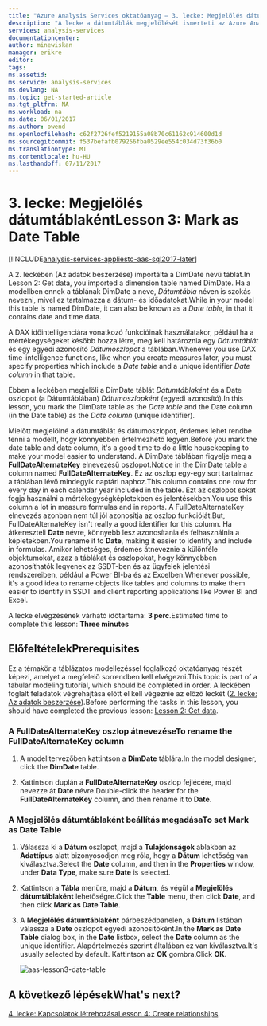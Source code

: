 ```yaml
---
title: "Azure Analysis Services oktatóanyag – 3. lecke: Megjelölés dátumtáblaként | Microsoft Docs"
description: "A lecke a dátumtáblák megjelölését ismerteti az Azure Analysis Services oktatóprojektjében."
services: analysis-services
documentationcenter: 
author: minewiskan
manager: erikre
editor: 
tags: 
ms.assetid: 
ms.service: analysis-services
ms.devlang: NA
ms.topic: get-started-article
ms.tgt_pltfrm: NA
ms.workload: na
ms.date: 06/01/2017
ms.author: owend
ms.openlocfilehash: c62f2726fef5219155a08b70c61162c914600d1d
ms.sourcegitcommit: f537befafb079256fba0529ee554c034d73f36b0
ms.translationtype: MT
ms.contentlocale: hu-HU
ms.lasthandoff: 07/11/2017
---
```

# <a name="lesson-3-mark-as-date-table"></a><span data-ttu-id="2b8aa-103">3. lecke: Megjelölés dátumtáblaként</span><span class="sxs-lookup"><span data-stu-id="2b8aa-103">Lesson 3: Mark as Date Table</span></span>

[!INCLUDE[analysis-services-appliesto-aas-sql2017-later](../../../includes/analysis-services-appliesto-aas-sql2017-later.md)]

<span data-ttu-id="2b8aa-104">A 2. leckében (Az adatok beszerzése) importálta a DimDate nevű táblát.</span><span class="sxs-lookup"><span data-stu-id="2b8aa-104">In Lesson 2: Get data, you imported a dimension table named DimDate.</span></span> <span data-ttu-id="2b8aa-105">Ha a modellben ennek a táblának DimDate a neve, *Dátumtábla* néven is szokás nevezni, mivel ez tartalmazza a dátum- és időadatokat.</span><span class="sxs-lookup"><span data-stu-id="2b8aa-105">While in your model this table is named DimDate, it can also be known as a *Date table*, in that it contains date and time data.</span></span>  
  
<span data-ttu-id="2b8aa-106">A DAX időintelligenciára vonatkozó funkcióinak használatakor, például ha a mértékegységeket később hozza létre, meg kell határoznia egy *Dátumtáblát* és egy egyedi azonosító *Dátumoszlopot* a táblában.</span><span class="sxs-lookup"><span data-stu-id="2b8aa-106">Whenever you use DAX time-intelligence functions, like when you create measures later, you must specify properties which include a *Date table* and a unique identifier *Date column* in that table.</span></span>
  
<span data-ttu-id="2b8aa-107">Ebben a leckében megjelöli a DimDate táblát *Dátumtáblaként* és a Date oszlopot (a Dátumtáblában) *Dátumoszlopként* (egyedi azonosító).</span><span class="sxs-lookup"><span data-stu-id="2b8aa-107">In this lesson, you mark the DimDate table as the *Date table* and the Date column (in the Date table) as the *Date column* (unique identifier).</span></span>  

<span data-ttu-id="2b8aa-108">Mielőtt megjelölné a dátumtáblát és dátumoszlopot, érdemes lehet rendbe tenni a modellt, hogy könnyebben értelmezhető legyen.</span><span class="sxs-lookup"><span data-stu-id="2b8aa-108">Before you mark the date table and date column, it's a good time to do a little housekeeping to make your model easier to understand.</span></span> <span data-ttu-id="2b8aa-109">A DimDate táblában figyelje meg a **FullDateAlternateKey** elnevezésű oszlopot.</span><span class="sxs-lookup"><span data-stu-id="2b8aa-109">Notice in the DimDate table a column named **FullDateAlternateKey**.</span></span> <span data-ttu-id="2b8aa-110">Ez az oszlop egy-egy sort tartalmaz a táblában lévő mindegyik naptári naphoz.</span><span class="sxs-lookup"><span data-stu-id="2b8aa-110">This column contains one row for every day in each calendar year included in the table.</span></span> <span data-ttu-id="2b8aa-111">Ezt az oszlopot sokat fogja használni a mértékegységképletekben és jelentésekben.</span><span class="sxs-lookup"><span data-stu-id="2b8aa-111">You use this column a lot in measure formulas and in reports.</span></span> <span data-ttu-id="2b8aa-112">A FullDateAlternateKey elnevezés azonban nem túl jól azonosítja az oszlop funkcióját.</span><span class="sxs-lookup"><span data-stu-id="2b8aa-112">But, FullDateAlternateKey isn't really a good identifier for this column.</span></span> <span data-ttu-id="2b8aa-113">Ha átkereszteli **Date** névre, könnyebb lesz azonosítania és felhasználnia a képletekben.</span><span class="sxs-lookup"><span data-stu-id="2b8aa-113">You rename it to **Date**, making it easier to identify and include in formulas.</span></span> <span data-ttu-id="2b8aa-114">Amikor lehetséges, érdemes átneveznie a különféle objektumokat, azaz a táblákat és oszlopokat, hogy könnyebben azonosíthatók legyenek az SSDT-ben és az ügyfelek jelentési rendszereiben, például a Power BI-ba és az Excelben.</span><span class="sxs-lookup"><span data-stu-id="2b8aa-114">Whenever possible, it's a good idea to rename objects like tables and columns to make them easier to identify in SSDT and client reporting applications like Power BI and Excel.</span></span> 
  
<span data-ttu-id="2b8aa-115">A lecke elvégzésének várható időtartama: **3 perc**.</span><span class="sxs-lookup"><span data-stu-id="2b8aa-115">Estimated time to complete this lesson: **Three minutes**</span></span>  
  
## <a name="prerequisites"></a><span data-ttu-id="2b8aa-116">Előfeltételek</span><span class="sxs-lookup"><span data-stu-id="2b8aa-116">Prerequisites</span></span>  
<span data-ttu-id="2b8aa-117">Ez a témakör a táblázatos modellezéssel foglalkozó oktatóanyag részét képezi, amelyet a megfelelő sorrendben kell elvégezni.</span><span class="sxs-lookup"><span data-stu-id="2b8aa-117">This topic is part of a tabular modeling tutorial, which should be completed in order.</span></span> <span data-ttu-id="2b8aa-118">A leckében foglalt feladatok végrehajtása előtt el kell végeznie az előző leckét ([2. lecke: Az adatok beszerzése](../tutorials/aas-lesson-2-get-data.md)).</span><span class="sxs-lookup"><span data-stu-id="2b8aa-118">Before performing the tasks in this lesson, you should have completed the previous lesson: [Lesson 2: Get data](../tutorials/aas-lesson-2-get-data.md).</span></span> 

### <a name="to-rename-the-fulldatealternatekey-column"></a><span data-ttu-id="2b8aa-119">A FullDateAlternateKey oszlop átnevezése</span><span class="sxs-lookup"><span data-stu-id="2b8aa-119">To rename the FullDateAlternateKey column</span></span>

1.  <span data-ttu-id="2b8aa-120">A modelltervezőben kattintson a **DimDate** táblára.</span><span class="sxs-lookup"><span data-stu-id="2b8aa-120">In the model designer, click the **DimDate** table.</span></span>

2.  <span data-ttu-id="2b8aa-121">Kattintson duplán a **FullDateAlternateKey** oszlop fejlécére, majd nevezze át **Date** névre.</span><span class="sxs-lookup"><span data-stu-id="2b8aa-121">Double-click the header for the **FullDateAlternateKey** column, and then rename it to **Date**.</span></span>

  
### <a name="to-set-mark-as-date-table"></a><span data-ttu-id="2b8aa-122">A Megjelölés dátumtáblaként beállítás megadása</span><span class="sxs-lookup"><span data-stu-id="2b8aa-122">To set Mark as Date Table</span></span>  
  
1.  <span data-ttu-id="2b8aa-123">Válassza ki a **Dátum** oszlopot, majd a **Tulajdonságok** ablakban az **Adattípus** alatt bizonyosodjon meg róla, hogy a **Dátum** lehetőség van kiválasztva.</span><span class="sxs-lookup"><span data-stu-id="2b8aa-123">Select the **Date** column, and then in the **Properties** window, under **Data Type**, make sure  **Date** is selected.</span></span>  
  
2.  <span data-ttu-id="2b8aa-124">Kattintson a **Tábla** menüre, majd a **Dátum**, és végül a **Megjelölés dátumtáblaként** lehetőségre.</span><span class="sxs-lookup"><span data-stu-id="2b8aa-124">Click the **Table** menu, then click **Date**, and then click **Mark as Date Table**.</span></span>  
  
3.  <span data-ttu-id="2b8aa-125">A **Megjelölés dátumtáblaként** párbeszédpanelen, a **Dátum** listában válassza a **Date** oszlopot egyedi azonosítóként.</span><span class="sxs-lookup"><span data-stu-id="2b8aa-125">In the **Mark as Date Table** dialog box, in the **Date** listbox, select the **Date** column as the unique identifier.</span></span> <span data-ttu-id="2b8aa-126">Alapértelmezés szerint általában ez van kiválasztva.</span><span class="sxs-lookup"><span data-stu-id="2b8aa-126">It's usually selected by default.</span></span> <span data-ttu-id="2b8aa-127">Kattintson az **OK** gombra.</span><span class="sxs-lookup"><span data-stu-id="2b8aa-127">Click **OK**.</span></span> 

    ![aas-lesson3-date-table](../tutorials/media/aas-lesson3-date-table.png)
  

## <a name="whats-next"></a><span data-ttu-id="2b8aa-129">A következő lépések</span><span class="sxs-lookup"><span data-stu-id="2b8aa-129">What's next?</span></span>
<span data-ttu-id="2b8aa-130">[4. lecke: Kapcsolatok létrehozása](../tutorials/aas-lesson-4-create-relationships.md)</span><span class="sxs-lookup"><span data-stu-id="2b8aa-130">[Lesson 4: Create relationships](../tutorials/aas-lesson-4-create-relationships.md).</span></span>
  
